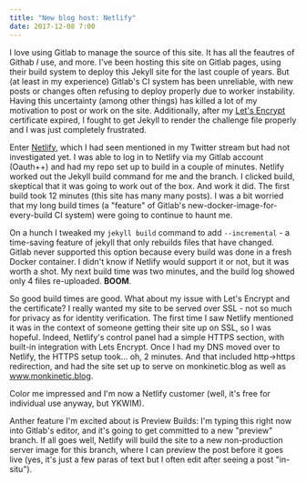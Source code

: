 ```yaml
---
title: "New blog host: Netlify"
date: 2017-12-08 7:00
---
```


I love using Gitlab to manage the source of this site. It has all the feautres of Githab *I* use, and more. I've been hosting this site on Gitlab pages, using their build system to deploy this Jekyll site for the last couple of years. But (at least in my experience) Gitlab's CI system has been unreliable, with new posts or changes often refusing to deploy properly due to worker instability. Having this uncertainty (among other things) has killed a lot of my motivation to post or work on the site. Additionally, after my [Let's Encrypt](http://letsencrypt.com) certificate expired, I fought to get Jekyll to render the challenge file properly and I was just completely frustrated.

Enter [Netlify](http://netlify.com), which I had seen mentioned in my Twitter stream but had not investigated yet. I was able to log in to Netlify via my Gitlab account (Oauth++) and had my repo set up to build in a couple of minutes. Netlify worked out the Jekyll build command for me and the branch. I clicked build, skeptical that it was going to work out of the box. And work it did. The first build took 12 minutes (this site has many many posts). I was a bit worried that my long build times (a "feature" of Gitlab's new-docker-image-for-every-build CI system) were going to continue to haunt me.

On a hunch I tweaked my `jekyll build` command to add `--incremental` - a time-saving feature of jekyll that only rebuilds files that have changed. Gitlab never supported this option because every build was done in a fresh Docker container. I didn't know if Netlify would support it or not, but it was worth a shot. My next build time was two minutes, and the build log showed only 4 files re-uploaded. **BOOM**.

So good build times are good. What about my issue with Let's Encrypt and the certificate? I really wanted my site to be served over SSL - not so much for privacy as for identity verification. The first time I saw Netlify mentioned it was in the context of someone getting their site up on SSL, so I was hopeful. Indeed, Netlify's control panel had a simple HTTPS section, with built-in integration with Lets Encrypt. Once I had my DNS moved over to Netlify, the HTTPS setup took... oh, 2 minutes. And that included http->https redirection, and had the site set up to serve on monkinetic.blog as well as www.monkinetic.blog.

Color me impressed and I'm now a Netlify customer (well, it's free for individual use anyway, but YKWIM).

Anther feature I'm excited about is Preview Builds: I'm typing this right now into Gitlab's editor, and it's going to get committed to a new "preview" branch. If all goes well, Netlify will build the site to a new non-production server image for this branch, where I can preview the post before it goes live (yes, it's just a few paras of text but I often edit after seeing a post "in-situ").